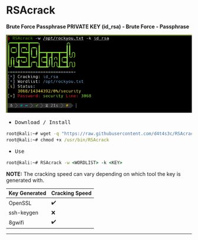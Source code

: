 # RSAcrack

**Brute Force Passphrase PRIVATE KEY (id_rsa) - Brute Force - Passphrase**

![](/screenshot.png)

- <kbd>Download / Install</kbd>

```cmd
root@kali:~# wget -q "https://raw.githubusercontent.com/d4t4s3c/RSAcrack/main/RSAcrack.sh" -O /usr/bin/RSAcrack
root@kali:~# chmod +x /usr/bin/RSAcrack
```

- <kbd>Use</kbd>

```cmd
root@kali:~# RSAcrack -w <WORDLIST> -k <KEY>
```

**NOTE:** The cracking speed can vary depending on which tool the key is generated with.

| Key Generated | Cracking Speed     |
|---------------|--------------------|
| OpenSSL       | :heavy_check_mark: |
| ssh-keygen    | :x:                |
| 8gwifi        | :heavy_check_mark: |

---
